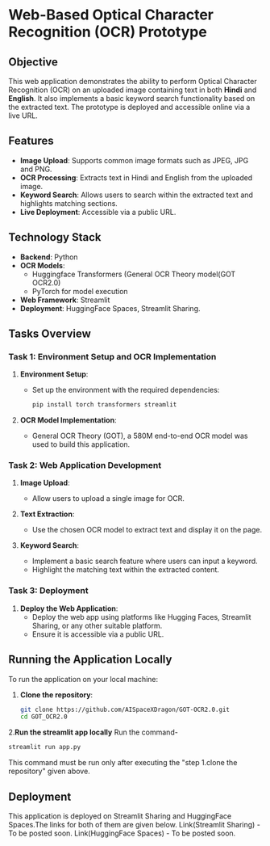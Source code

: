 # Web-Based Optical Character Recognition (OCR) Prototype

## Objective
This web application demonstrates the ability to perform Optical Character Recognition (OCR) on an uploaded image containing text in both **Hindi** and **English**. It also implements a basic keyword search functionality based on the extracted text. The prototype is deployed and accessible online via a live URL.

## Features
- **Image Upload**: Supports common image formats such as JPEG, JPG and PNG.
- **OCR Processing**: Extracts text in Hindi and English from the uploaded image.
- **Keyword Search**: Allows users to search within the extracted text and highlights matching sections.
- **Live Deployment**: Accessible via a public URL.

## Technology Stack
- **Backend**: Python
- **OCR Models**: 
  - Huggingface Transformers (General OCR Theory model(GOT OCR2.0)
  - PyTorch for model execution
- **Web Framework**: Streamlit
- **Deployment**: HuggingFace Spaces, Streamlit Sharing.

## Tasks Overview

### Task 1: Environment Setup and OCR Implementation
1. **Environment Setup**:
   - Set up the environment with the required dependencies:
     ```bash
     pip install torch transformers streamlit
     ```

2. **OCR Model Implementation**:
     - General OCR Theory (GOT), a 580M end-to-end OCR model was used to build this application.

### Task 2: Web Application Development
1. **Image Upload**: 
   - Allow users to upload a single image for OCR.
   
2. **Text Extraction**:
   - Use the chosen OCR model to extract text and display it on the page.

3. **Keyword Search**:
   - Implement a basic search feature where users can input a keyword.
   - Highlight the matching text within the extracted content.

### Task 3: Deployment
1. **Deploy the Web Application**:
   - Deploy the web app using platforms like Hugging Faces, Streamlit Sharing, or any other suitable platform.
   - Ensure it is accessible via a public URL.

## Running the Application Locally
To run the application on your local machine:

1. **Clone the repository**:
   ```bash
   git clone https://github.com/AISpaceXDragon/GOT-OCR2.0.git
   cd GOT_OCR2.0
   ```

2.**Run the streamlit app locally**
Run the command-
```bash
streamlit run app.py
```
This command must be run only after executing the "step 1.clone the repository" given above.

## Deployment
This application is deployed on Streamlit Sharing and HuggingFace Spaces.The links for both of them are given below.
Link(Streamlit Sharing) - To be posted soon.
Link(HuggingFace Spaces) - To be posted soon.
